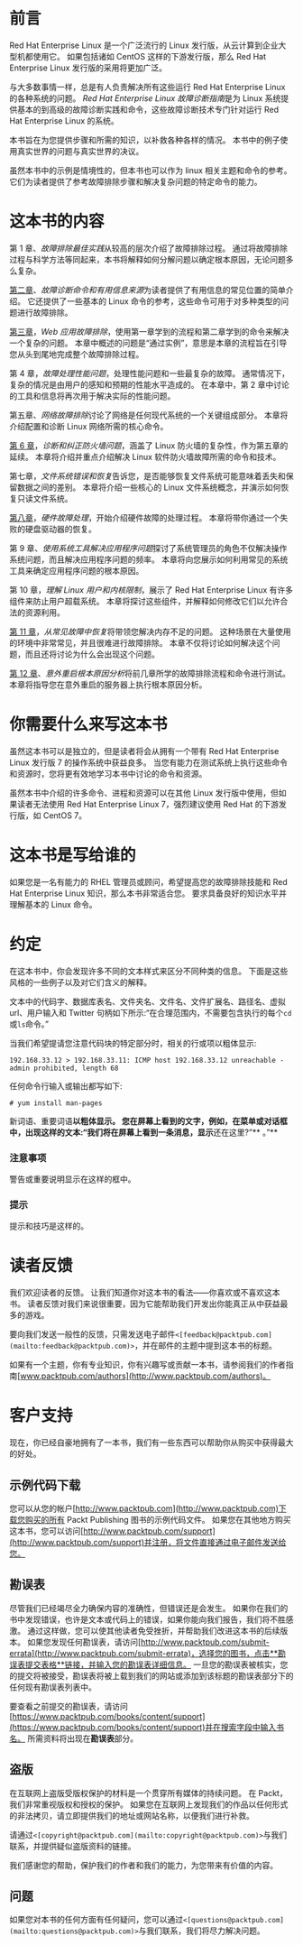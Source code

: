 # 前言

Red Hat Enterprise Linux 是一个广泛流行的 Linux 发行版，从云计算到企业大型机都使用它。 如果包括诸如 CentOS 这样的下游发行版，那么 Red Hat Enterprise Linux 发行版的采用将更加广泛。

与大多数事情一样，总是有人负责解决所有这些运行 Red Hat Enterprise Linux 的各种系统的问题。 *Red Hat Enterprise Linux 故障诊断指南*是为 Linux 系统提供基本的到高级的故障诊断实践和命令，这些故障诊断技术专门针对运行 Red Hat Enterprise Linux 的系统。

本书旨在为您提供步骤和所需的知识，以补救各种各样的情况。 本书中的例子使用真实世界的问题与真实世界的决议。

虽然本书中的示例是情境性的，但本书也可以作为 linux 相关主题和命令的参考。 它们为读者提供了参考故障排除步骤和解决复杂问题的特定命令的能力。

# 这本书的内容

第 1 章、*故障排除最佳实践*从较高的层次介绍了故障排除过程。 通过将故障排除过程与科学方法等同起来，本书将解释如何分解问题以确定根本原因，无论问题多么复杂。

[第二章](02.html#I3QM2-8ae10833f0c4428b9e1482c7fee089b4 "Chapter 2. Troubleshooting Commands and Sources of Useful Information")、*故障诊断命令和有用信息来源*为读者提供了有用信息的常见位置的简单介绍。 它还提供了一些基本的 Linux 命令的参考，这些命令可用于对多种类型的问题进行故障排除。

[第三章](03.html#KVCC1-8ae10833f0c4428b9e1482c7fee089b4 "Chapter 3. Troubleshooting a Web Application")，*Web 应用故障排除*，使用第一章学到的流程和第二章学到的命令来解决一个复杂的问题。 本章中概述的问题是“通过实例”，意思是本章的流程旨在引导您从头到尾地完成整个故障排除过程。

第 4 章，*故障处理性能问题*，处理性能问题和一些最复杂的故障。 通常情况下，复杂的情况是由用户的感知和预期的性能水平造成的。 在本章中，第 2 章中讨论的工具和信息将再次用于解决实际的性能问题。

第五章、*网络故障排除*讨论了网络是任何现代系统的一个关键组成部分。 本章将介绍配置和诊断 Linux 网络所需的核心命令。

[第 6 章](06.html#1394Q1-8ae10833f0c4428b9e1482c7fee089b4 "Chapter 6. Diagnosing and Correcting Firewall Issues")，*诊断和纠正防火墙问题*，涵盖了 Linux 防火墙的复杂性，作为第五章的延续。 本章将介绍并重点介绍解决 Linux 软件防火墙故障所需的命令和技术。

第七章，*文件系统错误和恢复*告诉您，是否能够恢复文件系统可能意味着丢失和保留数据之间的差别。 本章将介绍一些核心的 Linux 文件系统概念，并演示如何恢复只读文件系统。

[第八章](08.html#1GKCM1-8ae10833f0c4428b9e1482c7fee089b4 "Chapter 8. Hardware Troubleshooting")，*硬件故障处理*，开始介绍硬件故障的处理过程。 本章将带你通过一个失败的硬盘驱动器的恢复。

第 9 章、*使用系统工具解决应用程序问题*探讨了系统管理员的角色不仅解决操作系统问题，而且解决应用程序问题的频率。 本章将向您展示如何利用常见的系统工具来确定应用程序问题的根本原因。

第 10 章，*理解 Linux 用户和内核限制*，展示了 Red Hat Enterprise Linux 有许多组件来防止用户超载系统。 本章将探讨这些组件，并解释如何修改它们以允许合法的资源利用。

[第 11 章](11.html#26I9K2-8ae10833f0c4428b9e1482c7fee089b4 "Chapter 11. Recovering from Common Failures")，*从常见故障中恢复*将带领您解决内存不足的问题。 这种场景在大量使用的环境中非常常见，并且很难进行故障排除。 本章不仅将讨论如何解决这个问题，而且还将讨论为什么会出现这个问题。

[第 12 章](12.html#29DRA1-8ae10833f0c4428b9e1482c7fee089b4 "Chapter 12. Root Cause Analysis of an Unexpected Reboot")、*意外重启根本原因分析*将前几章所学的故障排除流程和命令进行测试。 本章将指导您在意外重启的服务器上执行根本原因分析。

# 你需要什么来写这本书

虽然这本书可以是独立的，但是读者将会从拥有一个带有 Red Hat Enterprise Linux 发行版 7 的操作系统中获益良多。 当您有能力在测试系统上执行这些命令和资源时，您将更有效地学习本书中讨论的命令和资源。

虽然本书中介绍的许多命令、进程和资源可以在其他 Linux 发行版中使用，但如果读者无法使用 Red Hat Enterprise Linux 7，强烈建议使用 Red Hat 的下游发行版，如 CentOS 7。

# 这本书是写给谁的

如果您是一名有能力的 RHEL 管理员或顾问，希望提高您的故障排除技能和 Red Hat Enterprise Linux 知识，那么本书非常适合您。 要求具备良好的知识水平并理解基本的 Linux 命令。

# 约定

在这本书中，你会发现许多不同的文本样式来区分不同种类的信息。 下面是这些风格的一些例子以及对它们含义的解释。

文本中的代码字、数据库表名、文件夹名、文件名、文件扩展名、路径名、虚拟 url、用户输入和 Twitter 句柄如下所示:“在合理范围内，不需要包含执行的每个`cd`或`ls`命令。”

当我们希望提请您注意代码块的特定部分时，相关的行或项以粗体显示:

```
192.168.33.12 > 192.168.33.11: ICMP host 192.168.33.12 unreachable - admin prohibited, length 68

```

任何命令行输入或输出都写如下:

```
# yum install man-pages

```

新词语、重要词语**以粗体显示。 您在屏幕上看到的文字，例如，在菜单或对话框中，出现这样的文本:“我们将在屏幕上看到一条消息，显示**还在这里?”** 。”**

### 注意事项

警告或重要说明显示在这样的框中。

### 提示

提示和技巧是这样的。

# 读者反馈

我们欢迎读者的反馈。 让我们知道你对这本书的看法——你喜欢或不喜欢这本书。 读者反馈对我们来说很重要，因为它能帮助我们开发出你能真正从中获益最多的游戏。

要向我们发送一般性的反馈，只需发送电子邮件`<[feedback@packtpub.com](mailto:feedback@packtpub.com)>`，并在邮件的主题中提到这本书的标题。

如果有一个主题，你有专业知识，你有兴趣写或贡献一本书，请参阅我们的作者指南[www.packtpub.com/authors](http://www.packtpub.com/authors)。

# 客户支持

现在，你已经自豪地拥有了一本书，我们有一些东西可以帮助你从购买中获得最大的好处。

## 示例代码下载

您可以从您的帐户[http://www.packtpub.com](http://www.packtpub.com)下载您购买的所有 Packt Publishing 图书的示例代码文件。 如果您在其他地方购买这本书，您可以访问[http://www.packtpub.com/support](http://www.packtpub.com/support)并注册，将文件直接通过电子邮件发送给您。

## 勘误表

尽管我们已经竭尽全力确保内容的准确性，但错误还是会发生。 如果你在我们的书中发现错误，也许是文本或代码上的错误，如果你能向我们报告，我们将不胜感激。 通过这样做，您可以使其他读者免受挫折，并帮助我们改进这本书的后续版本。 如果您发现任何勘误表，请访问[http://www.packtpub.com/submit-errata](http://www.packtpub.com/submit-errata)，选择您的图书，点击**勘误表提交表格**链接，并输入您的勘误表详细信息。 一旦您的勘误表被核实，您的提交将被接受，勘误表将被上载到我们的网站或添加到该标题的勘误表部分下的任何现有勘误表列表中。

要查看之前提交的勘误表，请访问[https://www.packtpub.com/books/content/support](https://www.packtpub.com/books/content/support)并在搜索字段中输入书名。 所需资料将出现在**勘误表**部分。

## 盗版

在互联网上盗版受版权保护的材料是一个贯穿所有媒体的持续问题。 在 Packt，我们非常重视版权和授权的保护。 如果您在互联网上发现我们的作品以任何形式的非法拷贝，请立即提供我们的地址或网站名称，以便我们进行补救。

请通过`<[copyright@packtpub.com](mailto:copyright@packtpub.com)>`与我们联系，并提供疑似盗版资料的链接。

我们感谢您的帮助，保护我们的作者和我们的能力，为您带来有价值的内容。

## 问题

如果您对本书的任何方面有任何疑问，您可以通过`<[questions@packtpub.com](mailto:questions@packtpub.com)>`与我们联系，我们将尽力解决问题。